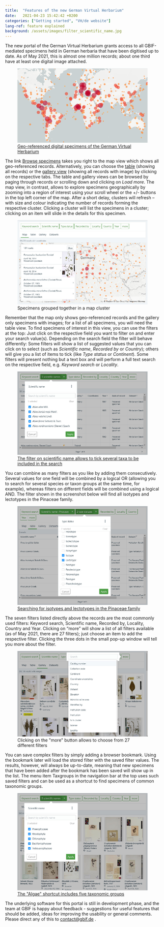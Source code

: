 ```yaml
---
title:  "Features of the new German Virtual Herbarium"
date:   2021-04-23 15:42:42 +0200
categories: ["Getting started", "VH/de website"]
lang-ref: feature explained
background: /assets/images/filter_scientific_name.jpg
---
```


The new portal of the German Virtual Herbarium grants access to all GBIF-mediated specimens held in German herbaria that have been digitised up to date. As of May 2021, this is almost one million records; about one third have at least one digital image attached.

<figure class="has-text-centered">
	<a href="/data?view=MAP">
		<img src="/assets/images/map.png" />
		<figcaption>Geo-referenced digital specimens of the German Virtual Herbarium</figcaption>
	</a>
</figure>

The link [Browse specimens](/data) takes you right to the map view which shows all geo-referenced records. Alternatively, you can choose the [table](/data?view=TABLE) (showing all records) or the [gallery view](/data?view=GALLERY) (showing all records with image) by clicking on the respective tabs. The table and gallery views can be browsed by paging through records or scrolling down and clicking on *Load more*. The map view, in contrast, allows to explore specimens geographically by zooming into a region of interest using your scroll wheel or the +/- buttons in the top left corner of the map. After a short delay, clusters will refresh – with size and colour indicating the number of records forming the respective cluster. Clicking a cluster will list the specimens in a cluster; clicking on an item will slide in the details for this specimen.

<figure class="has-text-centered">
	<img src="/assets/images/map_cluster.jpg" />
	<figcaption>Specimens grouped together in a map cluster</figcaption>
</figure>

Remember that the map only shows geo-referenced records and the gallery only specimens with images; for a list of all specimens, you will need the table view. To find specimens of interest in this view, you can use the filters at the top: Just click on the respective field you want to filter on and enter your search value(s). Depending on the search field the filter will behave differently: Some filters will show a list of suggested values that you can click on to select (such as *Scientific name*, *Recorded by* or *Country*); others will give you a list of items to tick (like *Type status* or *Continent*). Some filters will present nothing but a text box and will perform a full text search on the respective field, e.g. *Keyword search* or *Locality*. 

<figure class="has-text-centered">
	<a href="/data?filter=eyJtdXN0Ijp7InRheG9uS2V5IjpbMjY4NTQ4NCwyNjg1NTE5LDI2ODU0MDAsMjY4NTQxNCwyNjg1NTUyXX19&view=TABLE">
		<img src="/assets/images/filter_scientific_name.jpg" />
		<figcaption>The filter on scientific name allows to tick several taxa to be included in the search</figcaption>
	</a>
</figure>

You can combine as many filters as you like by adding them consecutively. Several values for one field will be combined by a logical OR (allowing you to search for several species or taxon groups at the same time, for example), whereas filters on different fields will be combined using a logical AND. The filter shown in the screenshot below will find all isotypes and lectotypes in the Pinaceae family.

<figure class="has-text-centered">
	<a href="/data?filter=eyJtdXN0Ijp7InRheG9uS2V5IjpbMzkyNV0sInR5cGVTdGF0dXMiOlsiTEVDVE9UWVBFIiwiSVNPVFlQRSJdfX0&view=TABLE">
		<img src="/assets/images/mutliple_filters.jpg" />
		<figcaption>Searching for isotypes and lectotypes in the Pinaceae family</figcaption>
	</a>
</figure>

The seven filters listed directly above the records are the most commonly used filters: Keyword search, Scientific name, Recorded by, Locality, Country and Year. Clicking on “more” will show a list of all filters available (as of May 2021, there are 27 filters); just choose an item to add the respective filter. Clicking the three dots in the small pop-up window will tell you more about the filter.

<figure class="has-text-centered">
	<img src="/assets/images/filter_list.jpg" />
	<figcaption>Clicking on the "more" button allows to choose from 27 different filters</figcaption>
</figure>

You can save complex filters by simply adding a browser bookmark. Using the bookmark later will load the stored filter with the saved filter values. The results, however, will always be up-to-date, meaning that new specimens that have been added after the bookmark has been saved will show up in the list. The menu item Taxgroups in the navigation bar at the top uses such saved filters and can be used as a shortcut to find specimens of common taxonomic groups.

<figure class="has-text-centered">
	<a href="/data?filter=eyJtdXN0Ijp7InRheG9uS2V5IjpbNzA3MzU5MywxMDYsMzYsNzk0NzE4NCwzMzJdfX0&view=GALLERY">
		<img src="/assets/images/algae_gallery.jpg" />
		<figcaption>The "Algae" shortcut includes five taxonomic groups</figcaption>
	</a>
</figure>

The underlying software for this portal is still in development phase, and the team at GBIF is happy about feedback - suggestions for useful features that should be added, ideas for improving the usability or general comments. Please direct any of this to [contact@gbif.de](mailto:contact@gbif.de) .
